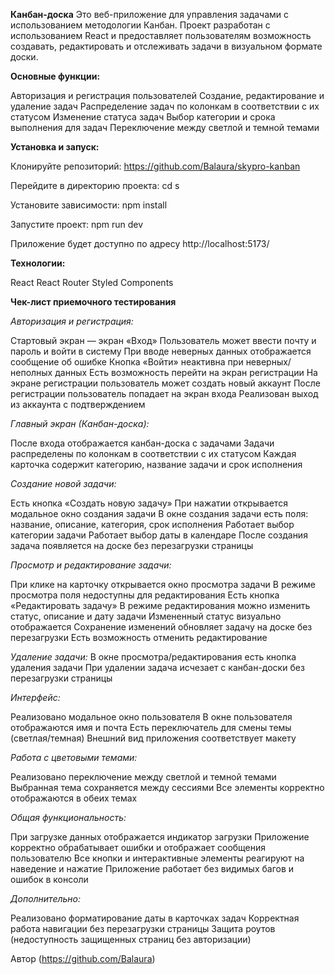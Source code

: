 **Канбан-доска**
Это веб-приложение для управления задачами с использованием методологии Канбан. Проект разработан с использованием React и предоставляет пользователям возможность создавать, редактировать и отслеживать задачи в визуальном формате доски.

**Основные функции:**

Авторизация и регистрация пользователей
Создание, редактирование и удаление задач
Распределение задач по колонкам в соответствии с их статусом
Изменение статуса задач
Выбор категории и срока выполнения для задач
Переключение между светлой и темной темами

**Установка и запуск:**

Клонируйте репозиторий:
https://github.com/Balaura/skypro-kanban

Перейдите в директорию проекта:
cd s

Установите зависимости:
npm install

Запустите проект:
npm run dev

Приложение будет доступно по адресу http://localhost:5173/

**Технологии:**

React
React Router
Styled Components

**Чек-лист приемочного тестирования**

_Авторизация и регистрация:_

 Стартовый экран — экран «Вход»
 Пользователь может ввести почту и пароль и войти в систему
 При вводе неверных данных отображается сообщение об ошибке
 Кнопка «Войти» неактивна при неверных/неполных данных
 Есть возможность перейти на экран регистрации
 На экране регистрации пользователь может создать новый аккаунт
 После регистрации пользователь попадает на экран входа
 Реализован выход из аккаунта с подтверждением

_Главный экран (Канбан-доска):_

 После входа отображается канбан-доска с задачами
 Задачи распределены по колонкам в соответствии с их статусом
 Каждая карточка содержит категорию, название задачи и срок исполнения

_Создание новой задачи:_

 Есть кнопка «Создать новую задачу»
 При нажатии открывается модальное окно создания задачи
 В окне создания задачи есть поля: название, описание, категория, срок исполнения
 Работает выбор категории задачи
 Работает выбор даты в календаре
 После создания задача появляется на доске без перезагрузки страницы

_Просмотр и редактирование задачи:_

 При клике на карточку открывается окно просмотра задачи
 В режиме просмотра поля недоступны для редактирования
 Есть кнопка «Редактировать задачу»
 В режиме редактирования можно изменить статус, описание и дату задачи
 Измененный статус визуально отображается
 Сохранение изменений обновляет задачу на доске без перезагрузки
 Есть возможность отменить редактирование

_Удаление задачи:_
 В окне просмотра/редактирования есть кнопка удаления задачи
 При удалении задача исчезает с канбан-доски без перезагрузки страницы

_Интерфейс:_

 Реализовано модальное окно пользователя
 В окне пользователя отображаются имя и почта
 Есть переключатель для смены темы (светлая/темная)
 Внешний вид приложения соответствует макету

_Работа с цветовыми темами:_

 Реализовано переключение между светлой и темной темами
 Выбранная тема сохраняется между сессиями
 Все элементы корректно отображаются в обеих темах

_Общая функциональность:_

 При загрузке данных отображается индикатор загрузки
 Приложение корректно обрабатывает ошибки и отображает сообщения пользователю
 Все кнопки и интерактивные элементы реагируют на наведение и нажатие
 Приложение работает без видимых багов и ошибок в консоли

_Дополнительно:_

 Реализовано форматирование даты в карточках задач
 Корректная работа навигации без перезагрузки страницы
 Защита роутов (недоступность защищенных страниц без авторизации)

Автор
(https://github.com/Balaura)
